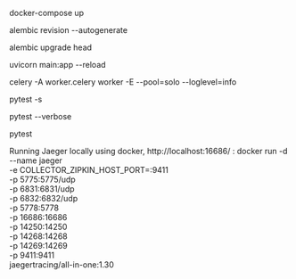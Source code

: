 docker-compose up

alembic revision --autogenerate

alembic upgrade head

uvicorn main:app --reload

celery -A worker.celery worker -E --pool=solo --loglevel=info

pytest -s

pytest --verbose

pytest

Running Jaeger locally using docker, http://localhost:16686/ :
docker run -d --name jaeger \
-e COLLECTOR_ZIPKIN_HOST_PORT=:9411 \
-p 5775:5775/udp \
-p 6831:6831/udp \
-p 6832:6832/udp \
-p 5778:5778 \
-p 16686:16686 \
-p 14250:14250 \
-p 14268:14268 \
-p 14269:14269 \
-p 9411:9411 \
jaegertracing/all-in-one:1.30